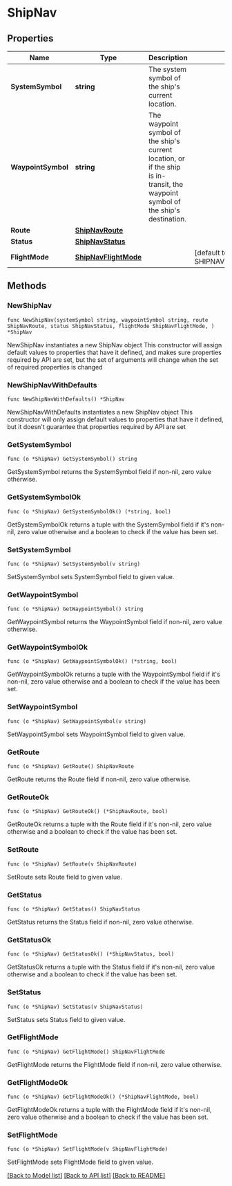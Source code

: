 # ShipNav

## Properties

Name | Type | Description | Notes
------------ | ------------- | ------------- | -------------
**SystemSymbol** | **string** | The system symbol of the ship&#39;s current location. | 
**WaypointSymbol** | **string** | The waypoint symbol of the ship&#39;s current location, or if the ship is in-transit, the waypoint symbol of the ship&#39;s destination. | 
**Route** | [**ShipNavRoute**](ShipNavRoute.md) |  | 
**Status** | [**ShipNavStatus**](ShipNavStatus.md) |  | 
**FlightMode** | [**ShipNavFlightMode**](ShipNavFlightMode.md) |  | [default to SHIPNAVFLIGHTMODE_CRUISE]

## Methods

### NewShipNav

`func NewShipNav(systemSymbol string, waypointSymbol string, route ShipNavRoute, status ShipNavStatus, flightMode ShipNavFlightMode, ) *ShipNav`

NewShipNav instantiates a new ShipNav object
This constructor will assign default values to properties that have it defined,
and makes sure properties required by API are set, but the set of arguments
will change when the set of required properties is changed

### NewShipNavWithDefaults

`func NewShipNavWithDefaults() *ShipNav`

NewShipNavWithDefaults instantiates a new ShipNav object
This constructor will only assign default values to properties that have it defined,
but it doesn't guarantee that properties required by API are set

### GetSystemSymbol

`func (o *ShipNav) GetSystemSymbol() string`

GetSystemSymbol returns the SystemSymbol field if non-nil, zero value otherwise.

### GetSystemSymbolOk

`func (o *ShipNav) GetSystemSymbolOk() (*string, bool)`

GetSystemSymbolOk returns a tuple with the SystemSymbol field if it's non-nil, zero value otherwise
and a boolean to check if the value has been set.

### SetSystemSymbol

`func (o *ShipNav) SetSystemSymbol(v string)`

SetSystemSymbol sets SystemSymbol field to given value.


### GetWaypointSymbol

`func (o *ShipNav) GetWaypointSymbol() string`

GetWaypointSymbol returns the WaypointSymbol field if non-nil, zero value otherwise.

### GetWaypointSymbolOk

`func (o *ShipNav) GetWaypointSymbolOk() (*string, bool)`

GetWaypointSymbolOk returns a tuple with the WaypointSymbol field if it's non-nil, zero value otherwise
and a boolean to check if the value has been set.

### SetWaypointSymbol

`func (o *ShipNav) SetWaypointSymbol(v string)`

SetWaypointSymbol sets WaypointSymbol field to given value.


### GetRoute

`func (o *ShipNav) GetRoute() ShipNavRoute`

GetRoute returns the Route field if non-nil, zero value otherwise.

### GetRouteOk

`func (o *ShipNav) GetRouteOk() (*ShipNavRoute, bool)`

GetRouteOk returns a tuple with the Route field if it's non-nil, zero value otherwise
and a boolean to check if the value has been set.

### SetRoute

`func (o *ShipNav) SetRoute(v ShipNavRoute)`

SetRoute sets Route field to given value.


### GetStatus

`func (o *ShipNav) GetStatus() ShipNavStatus`

GetStatus returns the Status field if non-nil, zero value otherwise.

### GetStatusOk

`func (o *ShipNav) GetStatusOk() (*ShipNavStatus, bool)`

GetStatusOk returns a tuple with the Status field if it's non-nil, zero value otherwise
and a boolean to check if the value has been set.

### SetStatus

`func (o *ShipNav) SetStatus(v ShipNavStatus)`

SetStatus sets Status field to given value.


### GetFlightMode

`func (o *ShipNav) GetFlightMode() ShipNavFlightMode`

GetFlightMode returns the FlightMode field if non-nil, zero value otherwise.

### GetFlightModeOk

`func (o *ShipNav) GetFlightModeOk() (*ShipNavFlightMode, bool)`

GetFlightModeOk returns a tuple with the FlightMode field if it's non-nil, zero value otherwise
and a boolean to check if the value has been set.

### SetFlightMode

`func (o *ShipNav) SetFlightMode(v ShipNavFlightMode)`

SetFlightMode sets FlightMode field to given value.



[[Back to Model list]](../README.md#documentation-for-models) [[Back to API list]](../README.md#documentation-for-api-endpoints) [[Back to README]](../README.md)


